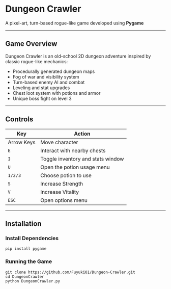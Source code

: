 # Dungeon Crawler

A pixel-art, turn-based rogue-like game developed using **Pygame**

---

## Game Overview

Dungeon Crawler is an old-school 2D dungeon adventure inspired by classic rogue-like mechanics:

- Procedurally generated dungeon maps
- Fog of war and visibility system
- Turn-based enemy AI and combat
- Leveling and stat upgrades
- Chest loot system with potions and armor
- Unique boss fight on level 3

---

## Controls

| Key         | Action                             |
|-------------|------------------------------------|
| Arrow Keys  | Move character                     |
| `E`         | Interact with nearby chests        |
| `I`         | Toggle inventory and stats window  |
| `U`         | Open the potion usage menu         |
| `1/2/3`     | Choose potion to use               |
| `S`         | Increase Strength                  |
| `V`         | Increase Vitality                  |
| `ESC`       | Open options menu                  |

---

## Installation

### Install Dependencies

```
pip install pygame
```

### Running the Game

```
git clone https://github.com/Fuyuki01/Dungeon-Crawler.git
cd DungeonCrawler
python DungeonCrawler.py
```
